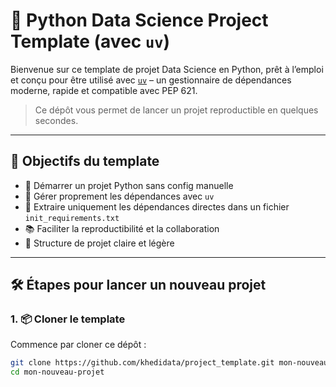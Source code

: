 # 🧪 Python Data Science Project Template (avec `uv`)

Bienvenue sur ce template de projet Data Science en Python, prêt à l’emploi et conçu pour être utilisé avec [`uv`](https://github.com/astral-sh/uv) – un gestionnaire de dépendances moderne, rapide et compatible avec PEP 621.

> Ce dépôt vous permet de lancer un projet reproductible en quelques secondes.

---

## 📌 Objectifs du template

- 🚀 Démarrer un projet Python sans config manuelle
- 🧩 Gérer proprement les dépendances avec `uv`
- 🔁 Extraire uniquement les dépendances directes dans un fichier `init_requirements.txt`
- 📚 Faciliter la reproductibilité et la collaboration
- 🧼 Structure de projet claire et légère

---

## 🛠️ Étapes pour lancer un nouveau projet

### 1. 📦 Cloner le template

Commence par cloner ce dépôt :

```bash
git clone https://github.com/khedidata/project_template.git mon-nouveau-projet
cd mon-nouveau-projet
